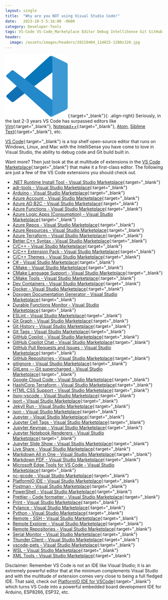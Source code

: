 ```yaml
---
layout: single
title:  "Why are you NOT using Visual Studio Code!"
date:   2023-10-5 5:16:00 -0600
category: Developer-Tools
tags: VS-Code VS-Code_Marketplace Editor Debug IntelliSense Git GitHub Vim Notepad++ Atom Sublime-Text Visual-Studio IDE PlatformIO Arduino ESP8266 ESP32 Windows Linux Mac
header:
  image: /assets/images/headers/20210404_114825-1280x320.jpg
---
```


[![Image](/assets/images/posts/Visual-Studio-Code.png "VS Code")](https://code.visualstudio.com/ "VS Code"){:target="_blank"}{: .align-right} Seriously, in the last 2-3 years VS Code has surpassed editors like [Vim](https://www.vim.org/ "Vim"){:target="_blank"}, [Notepad++](https://notepad-plus-plus.org/ "Notepad++"){:target="_blank"}, [Atom](https://atom-editor.cc/ "Atom"), [Siblime Text](https://www.sublimetext.com/ "Siblime Text"){:target="_blank"}, etc.

[VS Code](https://code.visualstudio.com/ "VS Code"){:target="_blank"} is a top shelf open-source editor that runs on Windows, Linux, and Mac with the IntelliSense you have come to love in Visual Studio, the ability to debug code and Git build built in.

Want more? Then just look at the at multitude of extensions in the [VS Code Marketplace](https://marketplace.visualstudio.com/VSCode "VS Code Marketplace"){:target="_blank"} that make it a first-class editor. The following are just a few of the VS Code extensions you should check out.

- [.NET Runtime Install Tool - Visual Studio Marketplace](https://marketplace.visualstudio.com/items?itemName=ms-dotnettools.vscode-dotnet-runtime){:target="_blank"}
- [adr-tools - Visual Studio Marketplace](https://marketplace.visualstudio.com/items?itemName=vincent-ledu.adr-tools){:target="_blank"}
- [Arduino - Visual Studio Marketplace](https://marketplace.visualstudio.com/items?itemName=vsciot-vscode.vscode-arduino){:target="_blank"}
- [Azure Account - Visual Studio Marketplace](https://marketplace.visualstudio.com/items?itemName=ms-vscode.azure-account){:target="_blank"}
- [Azure AD B2C - Visual Studio Marketplace](https://marketplace.visualstudio.com/items?itemName=AzureADB2CTools.aadb2c){:target="_blank"}
- [Azure Functions - Visual Studio Marketplace](https://marketplace.visualstudio.com/items?itemName=ms-azuretools.vscode-azurefunctions){:target="_blank"}
- [Azure Logic Apps (Consumption) - Visual Studio Marketplace](https://marketplace.visualstudio.com/items?itemName=ms-azuretools.vscode-logicapps){:target="_blank"}
- [Azure Repos - Visual Studio Marketplace](https://marketplace.visualstudio.com/items?itemName=ms-vscode.azure-repos){:target="_blank"}
- [Azure Resources - Visual Studio Marketplace](https://marketplace.visualstudio.com/items?itemName=ms-azuretools.vscode-azureresourcegroups){:target="_blank"}
- [Azure Terraform - Visual Studio Marketplace](https://marketplace.visualstudio.com/items?itemName=ms-azuretools.vscode-azureterraform){:target="_blank"}
- [Better C++ Syntax - Visual Studio Marketplace](https://marketplace.visualstudio.com/items?itemName=jeff-hykin.better-cpp-syntax){:target="_blank"}
- [C/C++ - Visual Studio Marketplace](https://marketplace.visualstudio.com/items?itemName=ms-vscode.cpptools){:target="_blank"}
- [C/C++ Extension Pack - Visual Studio Marketplace](https://marketplace.visualstudio.com/items?itemName=ms-vscode.cpptools-extension-pack){:target="_blank"}
- [C/C++ Themes - Visual Studio Marketplace](https://marketplace.visualstudio.com/items?itemName=ms-vscode.cpptools-themes){:target="_blank"}
- [C# - Visual Studio Marketplace](https://marketplace.visualstudio.com/items?itemName=ms-dotnettools.csharp){:target="_blank"}
- [CMake - Visual Studio Marketplace](https://marketplace.visualstudio.com/items?itemName=twxs.cmake){:target="_blank"}
- [CMake Language Support - Visual Studio Marketplace](https://marketplace.visualstudio.com/items?itemName=josetr.cmake-language-support-vscode){:target="_blank"}
- [CMake Tools - Visual Studio Marketplace](https://marketplace.visualstudio.com/items?itemName=ms-vscode.cmake-tools){:target="_blank"}
- [Dev Containers - Visual Studio Marketplace](https://marketplace.visualstudio.com/items?itemName=ms-vscode-remote.remote-containers){:target="_blank"}
- [Docker - Visual Studio Marketplace](https://marketplace.visualstudio.com/items?itemName=ms-azuretools.vscode-docker){:target="_blank"}
- [Doxygen Documentation Generator - Visual Studio Marketplace](https://marketplace.visualstudio.com/items?itemName=cschlosser.doxdocgen){:target="_blank"}
- [Durable Functions Monitor - Visual Studio Marketplace](https://marketplace.visualstudio.com/items?itemName=DurableFunctionsMonitor.durablefunctionsmonitor){:target="_blank"}
- [ESLint - Visual Studio Marketplace](https://marketplace.visualstudio.com/items?itemName=dbaeumer.vscode-eslint){:target="_blank"}
- [Git Graph - Visual Studio Marketplace](https://marketplace.visualstudio.com/items?itemName=mhutchie.git-graph){:target="_blank"}
- [Git History - Visual Studio Marketplace](https://marketplace.visualstudio.com/items?itemName=donjayamanne.githistory){:target="_blank"}
- [Git Tags - Visual Studio Marketplace](https://marketplace.visualstudio.com/items?itemName=howardzuo.vscode-git-tags){:target="_blank"}
- [GitHub Copilot - Visual Studio Marketplace](https://marketplace.visualstudio.com/items?itemName=GitHub.copilot){:target="_blank"}
- [GitHub Copilot Chat - Visual Studio Marketplace](https://marketplace.visualstudio.com/items?itemName=GitHub.copilot-chat){:target="_blank"}
- [GitHub Pull Requests and Issues - Visual Studio Marketplace](https://marketplace.visualstudio.com/items?itemName=GitHub.vscode-pull-request-github){:target="_blank"}
- [GitHub Repositories - Visual Studio Marketplace](https://marketplace.visualstudio.com/items?itemName=GitHub.remotehub){:target="_blank"}
- [gitignore - Visual Studio Marketplace](https://marketplace.visualstudio.com/items?itemName=codezombiech.gitignore){:target="_blank"}
- [GitLens — Git supercharged - Visual Studio Marketplace](https://marketplace.visualstudio.com/items?itemName=eamodio.gitlens){:target="_blank"}
- [Google Cloud Code - Visual Studio Marketplace](https://marketplace.visualstudio.com/items?itemName=GoogleCloudTools.cloudcode){:target="_blank"}
- [HashiCorp Terraform - Visual Studio Marketplace](https://marketplace.visualstudio.com/items?itemName=HashiCorp.terraform){:target="_blank"}
- [HTML CSS Support - Visual Studio Marketplace](https://marketplace.visualstudio.com/items?itemName=ecmel.vscode-html-css){:target="_blank"}
- [ilspy-vscode - Visual Studio Marketplace](https://marketplace.visualstudio.com/items?itemName=icsharpcode.ilspy-vscode){:target="_blank"}
- [isort - Visual Studio Marketplace](https://marketplace.visualstudio.com/items?itemName=ms-python.isort){:target="_blank"}
- [Jekyll Run - Visual Studio Marketplace](https://marketplace.visualstudio.com/items?itemName=Dedsec727.jekyll-run){:target="_blank"}
- [json - Visual Studio Marketplace](https://marketplace.visualstudio.com/items?itemName=ZainChen.json){:target="_blank"}
- [Jupyter - Visual Studio Marketplace](https://marketplace.visualstudio.com/items?itemName=ms-toolsai.jupyter){:target="_blank"}
- [Jupyter Cell Tags - Visual Studio Marketplace](https://marketplace.visualstudio.com/items?itemName=ms-toolsai.vscode-jupyter-cell-tags){:target="_blank"}
- [Jupyter Keymap - Visual Studio Marketplace](https://marketplace.visualstudio.com/items?itemName=ms-toolsai.jupyter-keymap){:target="_blank"}
- [Jupyter Notebook Renderers - Visual Studio Marketplace](https://marketplace.visualstudio.com/items?itemName=ms-toolsai.jupyter-renderers){:target="_blank"}
- [Jupyter Slide Show - Visual Studio Marketplace](https://marketplace.visualstudio.com/items?itemName=ms-toolsai.vscode-jupyter-slideshow){:target="_blank"}
- [Live Share - Visual Studio Marketplace](https://marketplace.visualstudio.com/items?itemName=MS-vsliveshare.vsliveshare){:target="_blank"}
- [Markdown All in One - Visual Studio Marketplace](https://marketplace.visualstudio.com/items?itemName=yzhang.markdown-all-in-one){:target="_blank"}
- [Markdown PDF - Visual Studio Marketplace](https://marketplace.visualstudio.com/items?itemName=yzane.markdown-pdf){:target="_blank"}
- [Microsoft Edge Tools for VS Code - Visual Studio Marketplace](https://marketplace.visualstudio.com/items?itemName=ms-edgedevtools.vscode-edge-devtools){:target="_blank"}
- [nc-gcode - Visual Studio Marketplace](https://marketplace.visualstudio.com/items?itemName=ML2.nc-gcode){:target="_blank"}
- [PlatformIO IDE - Visual Studio Marketplace](https://marketplace.visualstudio.com/items?itemName=platformio.platformio-ide){:target="_blank"}
- [Postman - Visual Studio Marketplace](https://marketplace.visualstudio.com/items?itemName=Postman.postman-for-vscode){:target="_blank"}
- [PowerShell - Visual Studio Marketplace](https://marketplace.visualstudio.com/items?itemName=ms-vscode.PowerShell){:target="_blank"}
- [Prettier - Code formatter - Visual Studio Marketplace](https://marketplace.visualstudio.com/items?itemName=esbenp.prettier-vscode){:target="_blank"}
- [Print - Visual Studio Marketplace](https://marketplace.visualstudio.com/items?itemName=pdconsec.vscode-print){:target="_blank"}
- [Pylance - Visual Studio Marketplace](https://marketplace.visualstudio.com/items?itemName=ms-python.vscode-pylance){:target="_blank"}
- [Python - Visual Studio Marketplace](https://marketplace.visualstudio.com/items?itemName=ms-python.python){:target="_blank"}
- [Remote - SSH - Visual Studio Marketplace](https://marketplace.visualstudio.com/items?itemName=ms-vscode-remote.remote-ssh){:target="_blank"}
- [Remote Explorer - Visual Studio Marketplace](https://marketplace.visualstudio.com/items?itemName=ms-vscode.remote-explorer){:target="_blank"}
- [Remote Repositories - Visual Studio Marketplace](https://marketplace.visualstudio.com/items?itemName=ms-vscode.remote-repositories){:target="_blank"}
- [Serial Monitor - Visual Studio Marketplace](https://marketplace.visualstudio.com/items?itemName=ms-vscode.vscode-serial-monitor){:target="_blank"}
- [Thunder Client - Visual Studio Marketplace](https://marketplace.visualstudio.com/items?itemName=rangav.vscode-thunder-client){:target="_blank"}
- [vscode-pets - Visual Studio Marketplace](https://marketplace.visualstudio.com/items?itemName=tonybaloney.vscode-pets){:target="_blank"}
- [WSL - Visual Studio Marketplace](https://marketplace.visualstudio.com/items?itemName=ms-vscode-remote.remote-wsl){:target="_blank"}
- [XML Tools - Visual Studio Marketplace](https://marketplace.visualstudio.com/items?itemName=DotJoshJohnson.xml){:target="_blank"}

Disclaimer: Remember VS Code is not an IDE like Visual Studio; it is an extremely powerful editor that at the minimum complements Visual Studio and with the multitude of extension comes very close to being a full fledged IDE.  That said, check out [PlatformIO IDE for VSCode](https://platformio.org/ "PlatformIO IDE for VSCode"){:target="_blank"} which turns VS Code into a powerful embedded board development IDE for Arduino, ESP8266, ESP32, etc.
